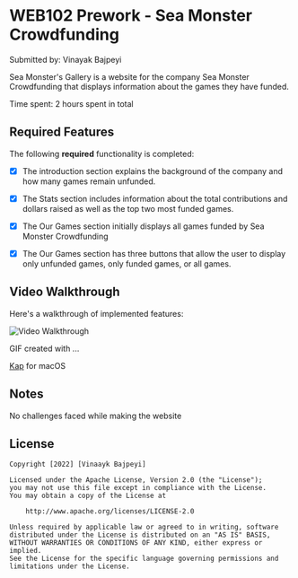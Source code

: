 # WEB102 Prework - Sea Monster Crowdfunding

Submitted by: Vinayak Bajpeyi

Sea Monster's Gallery is a website for the company Sea Monster Crowdfunding that displays information about the games they have funded.

Time spent: 2 hours spent in total

## Required Features

The following **required** functionality is completed:

* [X] The introduction section explains the background of the company and how many games remain unfunded.
* [X] The Stats section includes information about the total contributions and dollars raised as well as the top two most funded games.
* [X] The Our Games section initially displays all games funded by Sea Monster Crowdfunding
* [X] The Our Games section has three buttons that allow the user to display only unfunded games, only funded games, or all games.


## Video Walkthrough

Here's a walkthrough of implemented features:

<img src='https://github.com/vinayakbajpeyi/web102_prework/blob/5517e5e80d6c2699299da5f0ee4755cb4f9fd20f/CodePathPrework.gif' title='Video Walkthrough' width='' alt='Video Walkthrough' />

GIF created with ...  

[Kap](https://getkap.co/) for macOS


## Notes

No challenges faced while making the website

## License

    Copyright [2022] [Vinaayk Bajpeyi]

    Licensed under the Apache License, Version 2.0 (the "License");
    you may not use this file except in compliance with the License.
    You may obtain a copy of the License at

        http://www.apache.org/licenses/LICENSE-2.0

    Unless required by applicable law or agreed to in writing, software
    distributed under the License is distributed on an "AS IS" BASIS,
    WITHOUT WARRANTIES OR CONDITIONS OF ANY KIND, either express or implied.
    See the License for the specific language governing permissions and
    limitations under the License.
